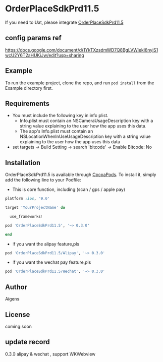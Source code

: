 # OrderPlaceSdkPrd11.5

If you need to Uat, please integrate [OrderPlaceSdkPrd11.5
](https://github.com/AigensTechnology/OrderPlaceSdkPrd11.5)

## config params ref

https://docs.google.com/document/d/1YkTXzsdmWD7Q8BgLVWlekI6nyiS1wcU2Y6T2aHUKiJw/edit?usp=sharing

## Example

To run the example project, clone the repo, and run `pod install` from the Example directory first.

## Requirements
* You must include the following key in info plist.
	- Info.plist must contain an NSCameraUsageDescription key with a string value explaining to the user how the app uses this data.
	- The app's Info.plist must contain an NSLocationWhenInUseUsageDescription key with a string value explaining to the user how the app uses this data
* set targets -> Build Setting -> search 'bitcode' -> Enable Bitcode: No
## Installation

OrderPlaceSdkPrd11.5 is available through [CocoaPods](https://cocoapods.org). To install
it, simply add the following line to your Podfile:

* This is core function, including (scan / gps / apple pay)

```ruby
platform :ios, '9.0'

target 'YourProjectName' do

  use_frameworks!

pod 'OrderPlaceSdkPrd11.5', '~> 0.3.0'

end

```

* If you want the alipay feature,pls

```rb
pod 'OrderPlaceSdkPrd11.5/Alipay', '~> 0.3.0'
```
* If you want the wechat pay feature,pls

```rb
pod 'OrderPlaceSdkPrd11.5/Wechat', '~> 0.3.0'
```

## Author

Aigens

## License

coming soon


## update record

0.3.0
alipay & wechat , support WKWebview


